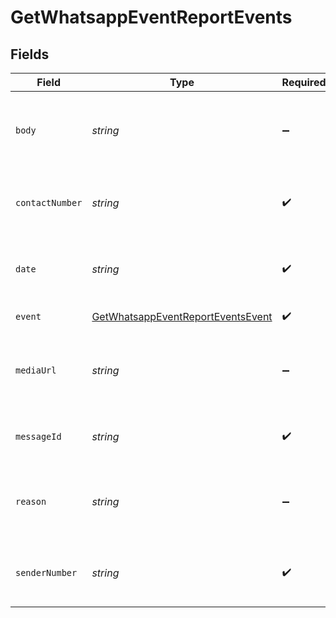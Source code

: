 # GetWhatsappEventReportEvents


## Fields

| Field                                                                                         | Type                                                                                          | Required                                                                                      | Description                                                                                   | Example                                                                                       |
| --------------------------------------------------------------------------------------------- | --------------------------------------------------------------------------------------------- | --------------------------------------------------------------------------------------------- | --------------------------------------------------------------------------------------------- | --------------------------------------------------------------------------------------------- |
| `body`                                                                                        | *string*                                                                                      | :heavy_minus_sign:                                                                            | Text of the reply (will be there only in case of `reply` event with text)                     | Hi! I am a reply                                                                              |
| `contactNumber`                                                                               | *string*                                                                                      | :heavy_check_mark:                                                                            | WhatsApp Number with country code. Example, 85264318721                                       | 919876543210                                                                                  |
| `date`                                                                                        | *string*                                                                                      | :heavy_check_mark:                                                                            | UTC date-time on which the event has been generated                                           | 2017-03-12T12:30:00Z                                                                          |
| `event`                                                                                       | [GetWhatsappEventReportEventsEvent](../../models/shared/getwhatsappeventreporteventsevent.md) | :heavy_check_mark:                                                                            | Event which occurred                                                                          | delivered                                                                                     |
| `mediaUrl`                                                                                    | *string*                                                                                      | :heavy_minus_sign:                                                                            | Url of the media reply (will be there only in case of `reply` event with media)               | https://example.com/media.png                                                                 |
| `messageId`                                                                                   | *string*                                                                                      | :heavy_check_mark:                                                                            | Message ID which generated the event                                                          | 23befbae-1505-47a8-bd27-e30ef739f32c                                                          |
| `reason`                                                                                      | *string*                                                                                      | :heavy_minus_sign:                                                                            | Reason for the event (will be there in case of `error` and `soft-bounce` events)              | 23befbae-1505-47a8-bd27-e30ef739f32c                                                          |
| `senderNumber`                                                                                | *string*                                                                                      | :heavy_check_mark:                                                                            | WhatsApp Number with country code. Example, 85264318721                                       | 919876543210                                                                                  |